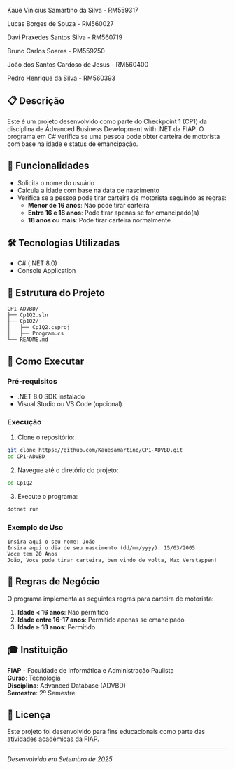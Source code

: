 Kauê Vinicius Samartino da Silva - RM559317

Lucas Borges de Souza - RM560027

Davi Praxedes Santos Silva - RM560719

Bruno Carlos Soares - RM559250

João dos Santos Cardoso de Jesus - RM560400

Pedro Henrique da Silva - RM560393


## 📋 Descrição
Este é um projeto desenvolvido como parte do Checkpoint 1 (CP1) da disciplina de Advanced Business Development with .NET da FIAP. O programa em C# verifica se uma pessoa pode obter carteira de motorista com base na idade e status de emancipação.

## 🎯 Funcionalidades
- Solicita o nome do usuário
- Calcula a idade com base na data de nascimento
- Verifica se a pessoa pode tirar carteira de motorista seguindo as regras:
  - **Menor de 16 anos**: Não pode tirar carteira
  - **Entre 16 e 18 anos**: Pode tirar apenas se for emancipado(a)
  - **18 anos ou mais**: Pode tirar carteira normalmente

## 🛠️ Tecnologias Utilizadas
- C# (.NET 8.0)
- Console Application

## 📁 Estrutura do Projeto
```
CP1-ADVBD/
├── Cp1Q2.sln
├── Cp1Q2/
│   ├── Cp1Q2.csproj
│   ├── Program.cs
└── README.md
```

## 🚀 Como Executar

### Pré-requisitos
- .NET 8.0 SDK instalado
- Visual Studio ou VS Code (opcional)

### Execução
1. Clone o repositório:
```bash
git clone https://github.com/Kauesamartino/CP1-ADVBD.git
cd CP1-ADVBD
```

2. Navegue até o diretório do projeto:
```bash
cd Cp1Q2
```

3. Execute o programa:
```bash
dotnet run
```

### Exemplo de Uso
```
Insira aqui o seu nome: João
Insira aqui o dia de seu nascimento (dd/mm/yyyy): 15/03/2005
Voce tem 20 Anos
João, Voce pode tirar carteira, bem vindo de volta, Max Verstappen!
```

## 📝 Regras de Negócio
O programa implementa as seguintes regras para carteira de motorista:

1. **Idade < 16 anos**: Não permitido
2. **Idade entre 16-17 anos**: Permitido apenas se emancipado
3. **Idade ≥ 18 anos**: Permitido

## 🎓 Instituição
**FIAP** - Faculdade de Informática e Administração Paulista  
**Curso**: Tecnologia  
**Disciplina**: Advanced Database (ADVBD)  
**Semestre**: 2º Semestre

## 📄 Licença
Este projeto foi desenvolvido para fins educacionais como parte das atividades acadêmicas da FIAP.

---
*Desenvolvido em Setembro de 2025*